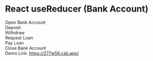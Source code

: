 # React useReducer (Bank Account)

Open Bank Account
<br />
Deposit
<br />
Withdraw
<br />
Request Loan
<br />
Pay Loan
<br />
Close Bank Account
<br />
Demo Link: https://277w56.csb.app/
